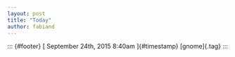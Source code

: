 ```yaml
---
layout: post
title: "Today"
author: fabiand
---
```



::: {#footer}
[ September 24th, 2015 8:40am ]{#timestamp} [gnome]{.tag}
:::

